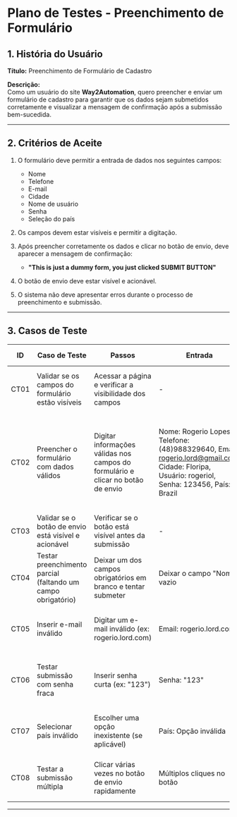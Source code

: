 # Plano de Testes - Preenchimento de Formulário

## 1. História do Usuário  

**Título:** Preenchimento de Formulário de Cadastro  

**Descrição:**  
Como um usuário do site **Way2Automation**, quero preencher e enviar um formulário de cadastro para garantir que os dados sejam submetidos corretamente e visualizar a mensagem de confirmação após a submissão bem-sucedida.  

---

## 2. Critérios de Aceite  

1. O formulário deve permitir a entrada de dados nos seguintes campos:  
   - Nome  
   - Telefone  
   - E-mail  
   - Cidade  
   - Nome de usuário  
   - Senha  
   - Seleção do país  

2. Os campos devem estar visíveis e permitir a digitação.  

3. Após preencher corretamente os dados e clicar no botão de envio, deve aparecer a mensagem de confirmação:  
   - **"This is just a dummy form, you just clicked SUBMIT BUTTON"**  

4. O botão de envio deve estar visível e acionável.  

5. O sistema não deve apresentar erros durante o processo de preenchimento e submissão.  

---

## 3. Casos de Teste  

| ID  | Caso de Teste | Passos | Entrada | Resultado Esperado |
|-----|-------------|--------|---------|--------------------|
| CT01 | Validar se os campos do formulário estão visíveis | Acessar a página e verificar a visibilidade dos campos | - | Todos os campos devem estar visíveis |
| CT02 | Preencher o formulário com dados válidos | Digitar informações válidas nos campos do formulário e clicar no botão de envio | Nome: Rogerio Lopes, Telefone: (48)988329640, Email: rogerio.lord@gmail.com, Cidade: Floripa, Usuário: rogeriol, Senha: 123456, País: Brazil | Mensagem "This is just a dummy form, you just clicked SUBMIT BUTTON" deve aparecer |
| CT03 | Validar se o botão de envio está visível e acionável | Verificar se o botão está visível antes da submissão | - | O botão deve estar visível e clicável |
| CT04 | Testar preenchimento parcial (faltando um campo obrigatório) | Deixar um dos campos obrigatórios em branco e tentar submeter | Deixar o campo "Nome" vazio | O sistema deve exibir erro ou impedir a submissão |
| CT05 | Inserir e-mail inválido | Digitar um e-mail inválido (ex: rogerio.lord.com) | Email: rogerio.lord.com | O sistema deve exibir erro ou impedir a submissão |
| CT06 | Testar submissão com senha fraca | Inserir senha curta (ex: "123") | Senha: "123" | O sistema deve exibir erro se houver validação de senha |
| CT07 | Selecionar país inválido | Escolher uma opção inexistente (se aplicável) | País: Opção inválida | O sistema não deve permitir seleção inválida |
| CT08 | Testar a submissão múltipla | Clicar várias vezes no botão de envio rapidamente | Múltiplos cliques no botão | O sistema deve processar apenas um envio |

---


